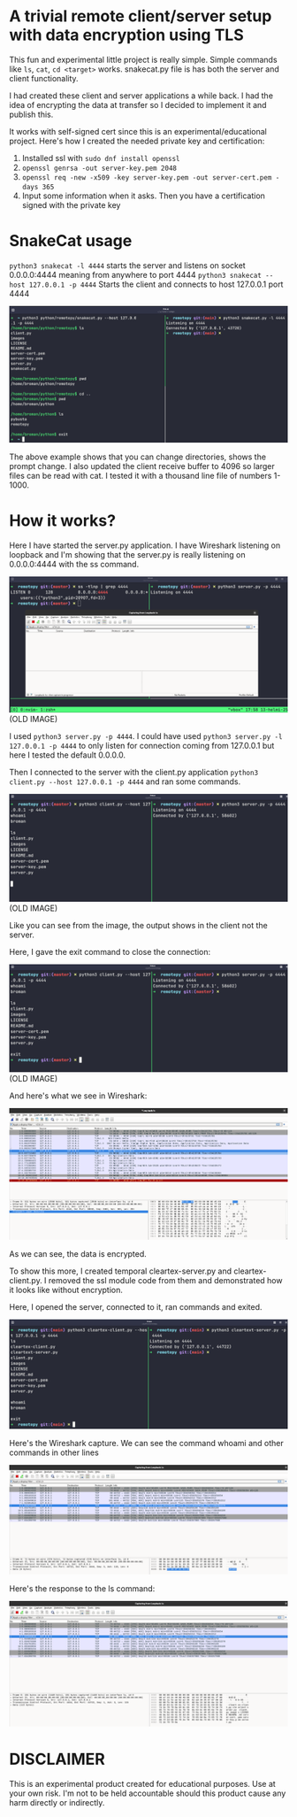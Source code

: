 # A trivial remote client/server setup with data encryption using TLS

This fun and experimental little project is really simple.
Simple commands like `ls`, `cat`, `cd <target>` works. snakecat.py file is has both the server and client functionality.

I had created these client and server applications a while back. I had the idea of encrypting the data at transfer so I decided to implement it and publish this.

It works with self-signed cert since this is an experimental/educational project. Here's how I created the needed private key and certification:
1. Installed ssl with `sudo dnf install openssl`
2. `openssl genrsa -out server-key.pem 2048`
3. `openssl req -new -x509 -key server-key.pem -out server-cert.pem -days 365`
4. Input some information when it asks. Then you have a certification signed with the private key

# SnakeCat usage

`python3 snakecat -l 4444` starts the server and listens on socket 0.0.0.0:4444 meaning from anywhere to port 4444
`python3 snakecat --host 127.0.0.1 -p 4444` Starts the client and connects to host 127.0.0.1 port 4444

![8.png](images/8.png)

The above example shows that you can change directories, shows the prompt change. I also updated the client receive buffer to 4096 so larger files can be read with cat. I tested it with a thousand line file of numbers 1-1000.

# How it works?

Here I have started the server.py application. I have Wireshark listening on loopback and I'm showing that the server.py is really listening on 0.0.0.0:4444 with the ss command.

![1.png](images/1.png)
(OLD IMAGE)

I used `python3 server.py -p 4444`. I could have used `python3 server.py -l 127.0.0.1 -p 4444` to only listen for connection coming from 127.0.0.1 but here I tested the default 0.0.0.0.

Then I connected to the server with the client.py application `python3 client.py --host 127.0.0.1 -p 4444` and ran some commands.

![2.png](images/2.png)
(OLD IMAGE)

Like you can see from the image, the output shows in the client not the server.

Here, I gave the exit command to close the connection:

![3.png](images/3.png)
(OLD IMAGE)

And here's what we see in Wireshark:

![4.png](images/4.png)

As we can see, the data is encrypted.

To show this more, I created temporal cleartex-server.py and cleartex-client.py. I removed the ssl module code from them and demonstrated how it looks like without encryption.

Here, I opened the server, connected to it, ran commands and exited.

![5.png](images/5.png)

Here's the Wireshark capture. We can see the command whoami and other commands in other lines

![6.png](images/6.png)

Here's the response to the ls command:

![7.png](images/7.png)

# DISCLAIMER

This is an experimental product created for educational purposes. Use at your own risk. I'm not to be held accountable should this product cause any harm directly or indirectly.
